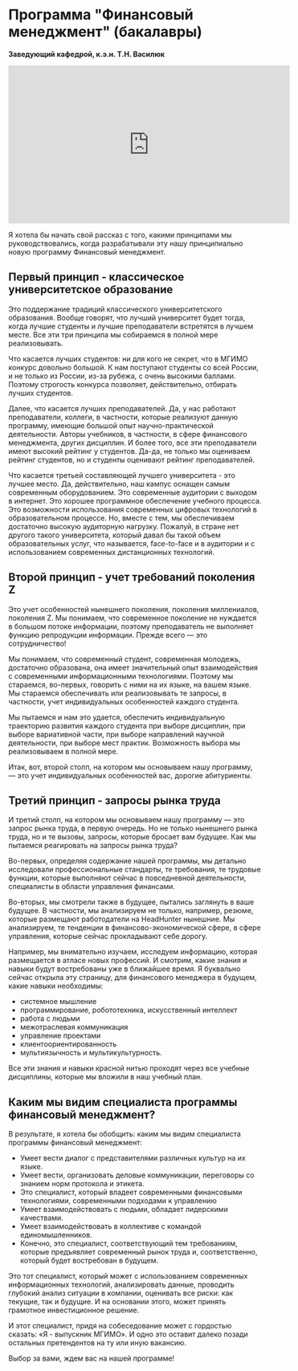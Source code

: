 # Программа "Финансовый менеджмент" (бакалавры)

**Заведующий кафедрой, к.э.н. Т.Н. Василюк**


<iframe width="560" height="315" src="https://www.youtube.com/embed/3oimsczN9JY" frameborder="0" allow="accelerometer; autoplay; encrypted-media; gyroscope; picture-in-picture" allowfullscreen></iframe>

Я хотела бы начать свой рассказ с того, какими принципами мы руководствовались, когда разрабатывали эту нашу принципиально новую программу Финансовый менеджмент.

## Первый принцип - классическое университетское образование

Это поддержание традиций классического университетского образования. Вообще говорят, что лучший университет будет тогда, когда лучшие студенты и лучшие преподаватели встретятся в лучшем месте. Все эти три принципа мы собираемся в полной мере реализовывать.

Что касается лучших студентов: ни для кого не секрет, что в МГИМО конкурс довольно большой. К нам поступают студенты со всей России, и не только из России, из-за рубежа, с очень высокими баллами. Поэтому строгость конкурса позволяет, действительно, отбирать лучших студентов. 

Далее, что касается лучших преподавателей. Да, у нас работают преподаватели, коллеги, в частности, которые реализуют данную программу, имеющие большой опыт научно-практической деятельности. Авторы учебников, в частности, в сфере финансового менеджмента, других дисциплин. И более того, все эти преподаватели имеют высокий рейтинг у студентов. Да-да, не только мы оцениваем рейтинг студентов, но и студенты оценивают рейтинг преподавателей. 

Что касается третьей составляющей лучшего университета - это лучшее место. Да, действительно, наш кампус оснащен самым современным оборудованием. Это современные аудитории с выходом в интернет. Это хорошее программное обеспечение учебного процесса. Это возможности использования современных цифровых технологий в образовательном процессе. Но, вместе с тем, мы обеспечиваем достаточно высокую аудиторную нагрузку. Пожалуй, в стране нет другого такого университета, который давал бы такой объем образовательных услуг, что называется, face-to-face и в аудитории и с использованием современных дистанционных технологий. 


## Второй принцип - учет требований поколения Z

Это учет особенностей нынешнего поколения, поколения миллениалов, поколения Z. Мы понимаем, что современное поколение не нуждается в большом потоке информации, поэтому преподаватель не выполняет функцию репродукции информации. Прежде всего — это сотрудничество! 

Мы понимаем, что современный студент, современная молодежь, достаточно образована, она имеет значительный опыт взаимодействия с современными информационными технологиями. Поэтому мы стараемся, во-первых, говорить с ними на их языке, на вашем языке. Мы стараемся обеспечивать или реализовывать те запросы, в частности, учет индивидуальных особенностей каждого студента. 

Мы пытаемся и нам это удается, обеспечить индивидуальную траекторию развития каждого студента при выборе дисциплин, при выборе вариативной части, при выборе направлений научной деятельности, при выборе мест практик. Возможность выбора мы реализовываем в полной мере. 

Итак, вот, второй столп, на котором мы основываем нашу программу, — это учет индивидуальных особенностей вас, дорогие абитуриенты.

## Третий принцип - запросы рынка труда

И третий столп, на котором мы основываем нашу программу — это запрос рынка труда, в первую очередь. Но не только нынешнего рынка труда, но и те вызовы, запросы, которые бросает вам будущее. Как мы пытаемся реагировать на запросы рынка труда?

Во-первых, определяя содержание нашей программы, мы детально исследовали профессиональные стандарты, те требования, те трудовые функции, которые выполняют сейчас в повседневной деятельности, специалисты в области управления финансами.

Во-вторых, мы смотрели также в будущее, пытались заглянуть в ваше будущее. В частности, мы анализируем не только, например, резюме, которые размещают работодатели на HeadHunter нынешние. Мы анализируем, те тенденции в финансово-экономической сфере, в сфере управления, которые сейчас прокладывают себе дорогу. 

Например, мы внимательно изучаем, исследуем информацию, которая размещается в атласе новых профессий. И смотрим, какие знания и навыки будут востребованы уже в ближайшее время. Я  буквально сейчас открыла эту страницу, для финансового менеджера в будущем, какие навыки необходимы:  

   - системное мышление 
   - программирование, робототехника, искусственный интеллект
   - работа с людьми 
   - межотраслевая коммуникация 
   - управление проектами
   - клиентоориентированность 
   - мультиязычность и мультикультурность.

Все эти знания и навыки красной нитью проходят через все учебные дисциплины, которые мы вложили в наш учебный план.


## Каким мы видим специалиста программы финансовый менеджмент?


В результате, я хотела бы обобщить: каким мы видим специалиста программы финансовый менеджмент:

-	Умеет вести диалог с представителями различных культур на их языке.
-	Умеет вести, организовать деловые коммуникации, переговоры со знанием норм протокола и этикета. 
-	Это специалист, который владеет современными финансовыми технологиями, современными подходами к управлению
-	Умеет взаимодействовать с людьми, обладает лидерскими качествами.
-	Умеет взаимодействовать в коллективе с командой единомышленников.
-	Конечно, это специалист, соответствующий тем требованиям, которые предъявляет современный рынок труда и, соответственно, который будет востребован в будущем. 

Это тот специалист, который может с использованием современных информационных технологий, анализировать данные, проводить глубокий анализ ситуации в компании, оценивать все риски: как текущие, так и будущие. И на основании этого, может принять грамотное инвестиционное решение.

И этот специалист, придя на собеседование может с гордостью сказать: «Я - выпускник МГИМО». И одно это оставит далеко позади остальных претендентов на ту или иную вакансию. 

Выбор за вами, ждем вас на нашей программе!
